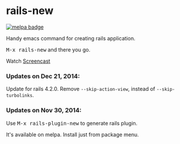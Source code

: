 rails-new
=========

[![melpa badge][melpa-badge]][melpa-link]

Handy emacs command for creating rails application.

<kbd>M-x rails-new</kbd> and there you go.

Watch [Screencast](https://www.youtube.com/watch?v=oIhjNkAN7iE)

### Updates on Dec 21, 2014:
Update for rails 4.2.0.
Remove ``--skip-action-view``, instead of ``--skip-turbolinks``.

### Updates on Nov 30, 2014:
Use <kbd>M-x rails-plugin-new</kbd> to generate rails plugin.

It's available on melpa.
Install just from package menu.

[melpa-link]: http://melpa.org/#/rails-new
[melpa-badge]: http://melpa.org/packages/rails-new-badge.svg
